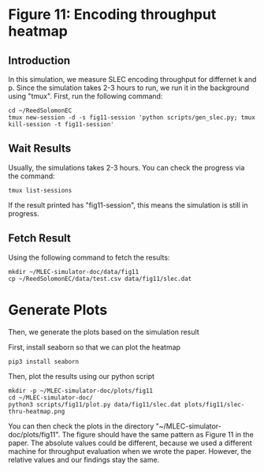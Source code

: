 # Figure 11: Encoding throughput heatmap

## Introduction
In this simulation, we measure SLEC encoding throughput for differnet k and p. Since the simulation takes 2-3 hours to run, we run it in the background using "tmux". First, run the following command: 

```
cd ~/ReedSolomonEC
tmux new-session -d -s fig11-session 'python scripts/gen_slec.py; tmux kill-session -t fig11-session'
```

## Wait Results
Usually, the simulations takes 2-3 hours. You can check the progress via the command:
```
tmux list-sessions
```
If the result printed has "fig11-session", this means the simulation is still in progress. 

## Fetch Result

Using the following command to fetch the results:
```
mkdir ~/MLEC-simulator-doc/data/fig11
cp ~/ReedSolomonEC/data/test.csv data/fig11/slec.dat
```

# Generate Plots

Then, we generate the plots based on the simulation result

First, install seaborn so that we can plot the heatmap
```
pip3 install seaborn
```

Then, plot the results using our python script

```
mkdir -p ~/MLEC-simulator-doc/plots/fig11
cd ~/MLEC-simulator-doc/
python3 scripts/fig11/plot.py data/fig11/slec.dat plots/fig11/slec-thru-heatmap.png
```

You can then check the plots in the directory "~/MLEC-simulator-doc/plots/fig11". The figure should have the same pattern as Figure 11 in the paper. The absolute values could be different, because we used a different machine for throughput evaluation  when we wrote the paper. However, the relative values and our findings stay the same.